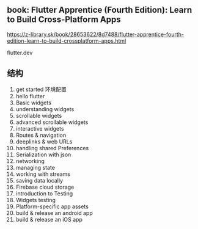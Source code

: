 ## book: Flutter Apprentice (Fourth Edition): Learn to Build Cross-Platform Apps

https://z-library.sk/book/28653622/8d7488/flutter-apprentice-fourth-edition-learn-to-build-crossplatform-apps.html

flutter.dev

## 结构

1. get started 环境配置
2. hello flutter
3. Basic widgets
4. understanding widgets
5. scrollable widgets
6. advanced scrollable widgets
7. interactive widgets
8. Routes & navigation
9. deeplinks & web URLs
10. handling shared Preferences
11. Serialization  with json
12. networking
13. managing state
14. working with streams
15. saving data locally
16. Firebase cloud storage
17. introduction to Testing
18. Widgets testing
19. Platform-specific app assets
20. build & release an android app
21. build & release an iOS app


